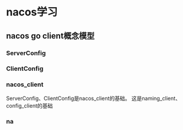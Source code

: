 # nacos学习
## nacos go client概念模型
### ServerConfig

### ClientConfig

### nacos_client
ServerConfig、ClientConfig是nacos_client的基础。
这是naming_client、config_client的基础

### na